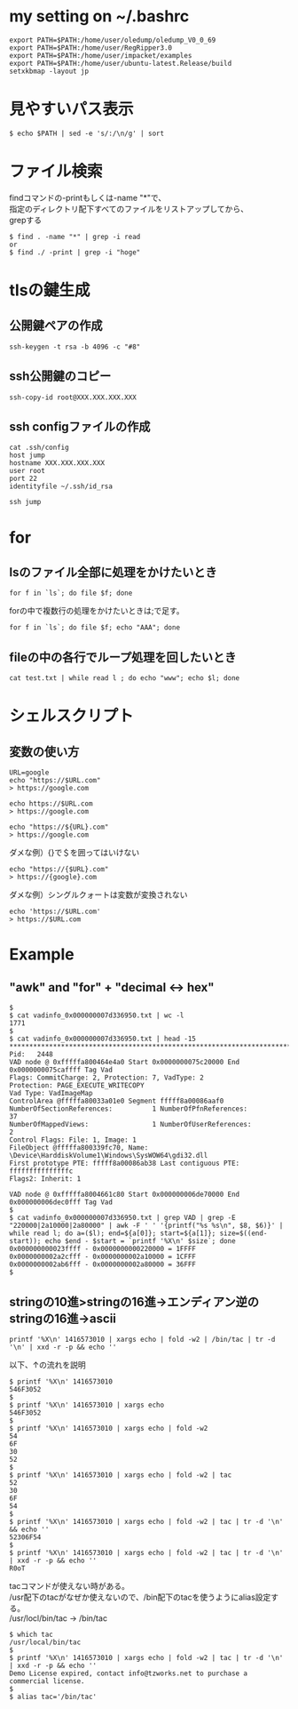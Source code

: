 # my setting on ~/.bashrc
```
export PATH=$PATH:/home/user/oledump/oledump_V0_0_69
export PATH=$PATH:/home/user/RegRipper3.0
export PATH=$PATH:/home/user/impacket/examples
export PATH=$PATH:/home/user/ubuntu-latest.Release/build
setxkbmap -layout jp
```

# 見やすいパス表示
```
$ echo $PATH | sed -e 's/:/\n/g' | sort
```

# ファイル検索
findコマンドの-printもしくは-name "*"で、  
指定のディレクトリ配下すべてのファイルをリストアップしてから、  
grepする
```
$ find . -name "*" | grep -i read
or
$ find ./ -print | grep -i "hoge"
```

# tlsの鍵生成
## 公開鍵ペアの作成
```
ssh-keygen -t rsa -b 4096 -c "#8"
```

## ssh公開鍵のコピー
```
ssh-copy-id root@XXX.XXX.XXX.XXX
```

## ssh configファイルの作成
```
cat .ssh/config 
host jump
hostname XXX.XXX.XXX.XXX
user root
port 22
identityfile ~/.ssh/id_rsa

ssh jump
```

# for
## lsのファイル全部に処理をかけたいとき
```
for f in `ls`; do file $f; done 
```
forの中で複数行の処理をかけたいときは;で足す。
```
for f in `ls`; do file $f; echo "AAA"; done 
```

## fileの中の各行でループ処理を回したいとき
```
cat test.txt | while read l ; do echo "www"; echo $l; done
```

# シェルスクリプト
## 変数の使い方
```
URL=google
echo "https://$URL.com"
> https://google.com

echo https://$URL.com
> https://google.com

echo "https://${URL}.com"
> https://google.com
```
ダメな例）{}で＄を囲ってはいけない
```
echo "https://{$URL}.com"
> https://{google}.com
```

ダメな例）シングルクォートは変数が変換されない
```
echo 'https://$URL.com'
> https://$URL.com
```

# Example
## "awk" and "for" + "decimal <-> hex"
```
$ 
$ cat vadinfo_0x000000007d336950.txt | wc -l
1771
$ 
$ cat vadinfo_0x000000007d336950.txt | head -15
************************************************************************
Pid:   2448
VAD node @ 0xfffffa800464e4a0 Start 0x0000000075c20000 End 0x0000000075caffff Tag Vad 
Flags: CommitCharge: 2, Protection: 7, VadType: 2
Protection: PAGE_EXECUTE_WRITECOPY
Vad Type: VadImageMap
ControlArea @fffffa80033a01e0 Segment fffff8a00086aaf0
NumberOfSectionReferences:          1 NumberOfPfnReferences:          37
NumberOfMappedViews:                1 NumberOfUserReferences:          2
Control Flags: File: 1, Image: 1
FileObject @fffffa800339fc70, Name: \Device\HarddiskVolume1\Windows\SysWOW64\gdi32.dll
First prototype PTE: fffff8a00086ab38 Last contiguous PTE: fffffffffffffffc
Flags2: Inherit: 1

VAD node @ 0xfffffa8004661c80 Start 0x000000006de70000 End 0x000000006dec0fff Tag Vad 
$ 
$ cat vadinfo_0x000000007d336950.txt | grep VAD | grep -E "220000|2a10000|2a80000" | awk -F ' ' '{printf("%s %s\n", $8, $6)}' | while read l; do a=($l); end=${a[0]}; start=${a[1]}; size=$((end-start)); echo $end - $start = `printf '%X\n' $size`; done
0x000000000023ffff - 0x0000000000220000 = 1FFFF
0x0000000002a2cfff - 0x0000000002a10000 = 1CFFF
0x0000000002ab6fff - 0x0000000002a80000 = 36FFF
$ 
```

## stringの10進>stringの16進->エンディアン逆のstringの16進->ascii
```
printf '%X\n' 1416573010 | xargs echo | fold -w2 | /bin/tac | tr -d '\n' | xxd -r -p && echo ''
```
以下、↑の流れを説明
```
$ printf '%X\n' 1416573010
546F3052
$ 
$ printf '%X\n' 1416573010 | xargs echo
546F3052
$ 
$ printf '%X\n' 1416573010 | xargs echo | fold -w2
54
6F
30
52
$ 
$ printf '%X\n' 1416573010 | xargs echo | fold -w2 | tac
52
30
6F
54
$ 
$ printf '%X\n' 1416573010 | xargs echo | fold -w2 | tac | tr -d '\n' && echo ''
52306F54
$ 
$ printf '%X\n' 1416573010 | xargs echo | fold -w2 | tac | tr -d '\n' | xxd -r -p && echo ''
R0oT
```
tacコマンドが使えない時がある。  
/usr配下のtacがなぜか使えないので、/bin配下のtacを使うようにalias設定する。  
/usr/locl/bin/tac -> /bin/tac  
```
$ which tac
/usr/local/bin/tac
$
$ printf '%X\n' 1416573010 | xargs echo | fold -w2 | tac | tr -d '\n' | xxd -r -p && echo ''
Demo License expired, contact info@tzworks.net to purchase a commercial license.
$
$ alias tac='/bin/tac'
```
